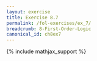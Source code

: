 ```yaml
---
layout: exercise
title: Exercise 8.7
permalink: /fol-exercises/ex_7/
breadcrumb: 8-First-Order-Logic
canonical_id: ch8ex7
---
```


{% include mathjax_support %}

